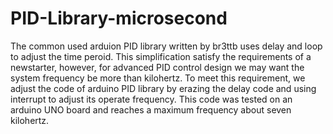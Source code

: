 # PID-Library-microsecond
The common used arduion PID library written by br3ttb uses delay and loop to adjust the time peroid. 
This simplification satisfy the requirements of a newstarter, however, for advanced PID control design we may want the system frequency be more than kilohertz. 
To meet this requirement, we adjust the code of arduino PID library by erazing the delay code and using interrupt to adjust its operate frequency. 
This code was tested on an arduino UNO board and reaches a maximum frequency about seven kilohertz. 
